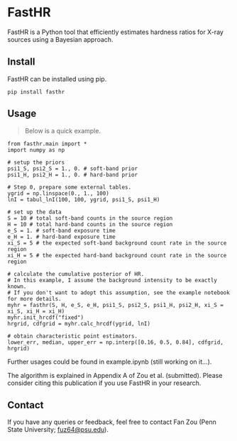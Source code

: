 FastHR
======

FastHR is a Python tool that efficiently estimates hardness ratios for X-ray sources using a Bayesian approach.

Install
-------
FastHR can be installed using pip.
	
    pip install fasthr

Usage
-----

> Below is a quick example.

    from fasthr.main import *
    import numpy as np
    
    # setup the priors
    psi1_S, psi2_S = 1., 0. # soft-band prior
    psi1_H, psi2_H = 1., 0. # hard-band prior
    
    # Step 0, prepare some external tables.
    ygrid = np.linspace(0., 1., 100)
    lnI = tabul_lnI(100, 100, ygrid, psi1_S, psi1_H)
    
    # set up the data
    S = 10 # total soft-band counts in the source region
    H = 10 # total hard-band counts in the source region
    e_S = 1. # soft-band exposure time
    e_H = 1. # hard-band exposure time
    xi_S = 5 # the expected soft-band background count rate in the source region
    xi_H = 5 # the expected hard-band background count rate in the source region
    
    # calculate the cumulative posterior of HR.
    # In this example, I assume the background intensity to be exactly known.
    # If you don't want to adopt this assumption, see the example notebook for more details.
    myhr = fasthr(S, H, e_S, e_H, psi1_S, psi2_S, psi1_H, psi2_H, xi_S = xi_S, xi_H = xi_H)
    myhr.init_hrcdf("fixed")
    hrgrid, cdfgrid = myhr.calc_hrcdf(ygrid, lnI)
    
    # obtain characteristic point estimators.
    lower_err, median, upper_err = np.interp([0.16, 0.5, 0.84], cdfgrid, hrgrid)

Further usages could be found in example.ipynb (still working on it...).

The algorithm is explained in Appendix A of Zou et al. (submitted). Please consider citing this publication if you use FastHR in your research.

Contact
-------
If you have any queries or feedback, feel free to contact Fan Zou (Penn State University; fuz64@psu.edu).
